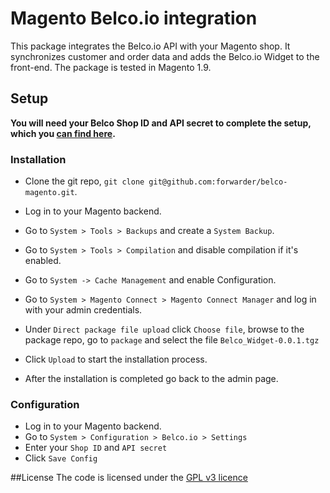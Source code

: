 Magento Belco.io integration
==========================================================

This package integrates the Belco.io API with your Magento shop. It synchronizes customer and order data and adds the Belco.io Widget to the front-end. The package is tested in Magento 1.9.

## Setup

__You will need your Belco Shop ID and API secret to complete the setup, which you [can find here][api-keys].__

### Installation

- Clone the git repo, `git clone git@github.com:forwarder/belco-magento.git`.
- Log in to your Magento backend.
- Go to `System > Tools > Backups` and create a `System Backup`.
- Go to `System > Tools > Compilation` and disable compilation if it's enabled. 
- Go to `System -> Cache Management` and enable Configuration.

- Go to `System > Magento Connect > Magento Connect Manager` and log in with your admin credentials.
- Under `Direct package file upload` click `Choose file`, browse to the package repo, go to `package` and select the file `Belco_Widget-0.0.1.tgz`
- Click `Upload` to start the installation process.
- After the installation is completed go back to the admin page.

### Configuration

- Log in to your Magento backend.
- Go to `System > Configuration > Belco.io > Settings`
- Enter your `Shop ID` and `API secret`
- Click `Save Config`

##License
The code is licensed under the [GPL v3 licence][gpl-v3-licence] 

[api-keys]: https://app.belco.io/settings/api_keys
[belco-api]: http://docs.belco.io/api/
[gpl-v3-licence]: http://choosealicense.com/licenses/gpl-3.0/
